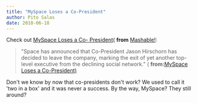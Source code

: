 ```yaml
---
title: "MySpace Loses a Co-President"
author: Pito Salas
date: 2010-06-18
---
```




Check out [MySpace Loses a Co-
President](<http://feedproxy.google.com/~r/Mashable/~3/sbmubZGXukQ/>)(
**from** [Mashable!](<http://feeds.feedburner.com/mashable>):

> "Space has announced that Co-President Jason Hirschorn has decided to leave
> the company, marking the exit of yet another top-level executive from the
> declining social network." ( **from:**[MySpace Loses a Co-President)
> ](<http://feedproxy.google.com/~r/Mashable/~3/sbmubZGXukQ/>)

Don't we know by now that co-presidents don't work? We used to call it 'two in
a box' and it was never a success. By the way, MySpace? They still around?



